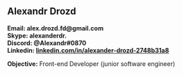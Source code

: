 ## Alexandr Drozd

__Email:  alex.drozd.fd@gmail.com__\
__Skype:  alexanderdr.__\
__Discord: @Alexandr#0870__\
__Linkedin: [linkedin.com/in/alexander-drozd-2748b31a8](linkedin.com/in/alexander-drozd-2748b31a8)__

__Objective:__ Front-end Developer (junior software engineer)

